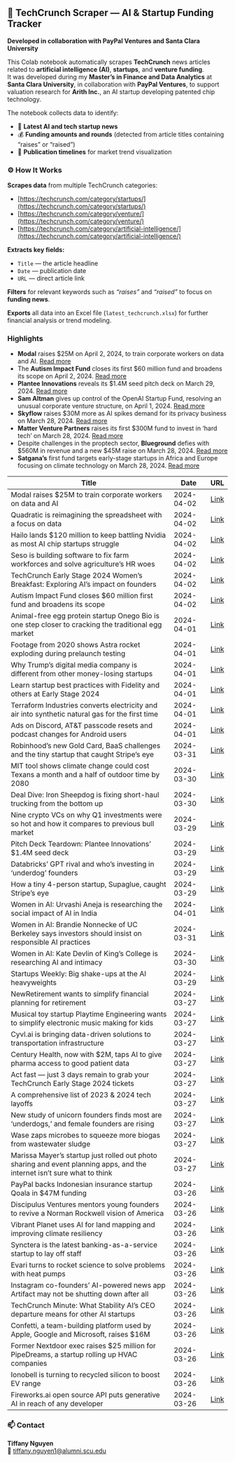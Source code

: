 ## 🧠 TechCrunch Scraper — AI & Startup Funding Tracker

**Developed in collaboration with PayPal Ventures and Santa Clara University**

This Colab notebook automatically scrapes **TechCrunch** news articles related to **artificial intelligence (AI)**, **startups**, and **venture funding**.  
It was developed during my **Master’s in Finance and Data Analytics** at **Santa Clara University**, in collaboration with **PayPal Ventures**, to support valuation research for **Arith Inc.**, an AI startup developing patented chip technology.

The notebook collects data to identify:

- 📰 **Latest AI and tech startup news**  
- 💰 **Funding amounts and rounds** (detected from article titles containing “raises” or “raised”)  
- 📅 **Publication timelines** for market trend visualization  


### ⚙️ How It Works

**Scrapes data** from multiple TechCrunch categories:  
- [https://techcrunch.com/category/startups/](https://techcrunch.com/category/startups/)  
- [https://techcrunch.com/category/venture/](https://techcrunch.com/category/venture/)  
- [https://techcrunch.com/category/artificial-intelligence/](https://techcrunch.com/category/artificial-intelligence/)

**Extracts key fields:**
- `Title` — the article headline  
- `Date` — publication date  
- `URL` — direct article link  

**Filters** for relevant keywords such as *“raises”* and *“raised”* to focus on **funding news**.  

**Exports** all data into an Excel file (`latest_techcrunch.xlsx`) for further financial analysis or trend modeling.  

### Highlights
- **Modal** raises $25M on April 2, 2024, to train corporate workers on data and AI. [Read more](https://techcrunch.com/2024/04/02/modal-raises-25m-to-make-corporate-upskilling-more-effective/)
- The **Autism Impact Fund** closes its first $60 million fund and broadens its scope on April 2, 2024. [Read more](https://techcrunch.com/2024/04/02/autism-impact-fund/)
- **Plantee Innovations** reveals its $1.4M seed pitch deck on March 29, 2024. [Read more](https://techcrunch.com/2024/03/29/sample-seed-pitch-deck-plantee-innovations/)
- **Sam Altman** gives up control of the OpenAI Startup Fund, resolving an unusual corporate venture structure, on April 1, 2024. [Read more](https://techcrunch.com/2024/04/01/sam-altman-gives-up-control-of-openai-startup-fund-resolving-unusual-corporate-venture-structure/)
- **Skyflow** raises $30M more as AI spikes demand for its privacy business on March 28, 2024. [Read more](https://techcrunch.com/2024/03/28/skyflow-raises-30m-ai-spikes-privacy-business/)
- **Matter Venture Partners** raises its first $300M fund to invest in ‘hard tech’ on March 28, 2024. [Read more](https://techcrunch.com/2024/03/28/wen-hsieh-matter-venture-partners-300m-fund/)
- Despite challenges in the proptech sector, **Blueground** defies with $560M in revenue and a new $45M raise on March 28, 2024. [Read more](https://techcrunch.com/2024/03/28/furnished-rental-blueground-raises-45m/)
- **Satgana’s** first fund targets early-stage startups in Africa and Europe focusing on climate technology on March 28, 2024. [Read more](https://techcrunch.com/2024/03/28/satgana-closes-first-fund/)

| Title                                                                                          | Date       | URL  |
|-----------------------------------------------------------------------------------------------|------------|------|
| Modal raises $25M to train corporate workers on data and AI                                   | 2024-04-02 | [Link](https://techcrunch.com/2024/04/02/modal-raises-25m-to-make-corporate-upskilling-more-effective/)                                                  
| Quadratic is reimagining the spreadsheet with a focus on data                                | 2024-04-02 | [Link](https://techcrunch.com/2024/04/02/quadratic-is-reimagining-the-spreadsheet-with-a-focus-on-data/)                                                 
| Hailo lands $120 million to keep battling Nvidia as most AI chip startups struggle            | 2024-04-02 | [Link](https://techcrunch.com/2024/04/02/hailo-ai-chip-startup-lands-120m-to-battle-nvidia/)                                                            
| Seso is building software to fix farm workforces and solve agriculture’s HR woes              | 2024-04-02 | [Link](https://techcrunch.com/2024/04/02/seso-is-building-software-to-fix-farm-workforces-and-solve-agricultures-hr-woes/)                                
| TechCrunch Early Stage 2024 Women’s Breakfast: Exploring AI’s impact on founders              | 2024-04-02 | [Link](https://techcrunch.com/2024/04/02/techcrunch-early-stage-2024-womens-breakfast-exploring-ais-impact-on-founders/)                                 
| Autism Impact Fund closes $60 million first fund and broadens its scope                       | 2024-04-02 | [Link](https://techcrunch.com/2024/04/02/autism-impact-fund/)                                                                                           
| Animal-free egg protein startup Onego Bio is one step closer to cracking the traditional egg market | 2024-04-01 | [Link](https://techcrunch.com/2024/04/01/animal-free-egg-protein-onego-bio-40m/)                                                                         
| Footage from 2020 shows Astra rocket exploding during prelaunch testing                      | 2024-04-01 | [Link](https://techcrunch.com/2024/04/01/astra-rocket-explodes-2020-launch-failure-video-footage/)                                                         
| Why Trump’s digital media company is different from other money-losing startups               | 2024-04-01 | [Link](https://techcrunch.com/2024/04/01/why-trumps-digital-media-company-is-different-from-other-money-losing-startups/)                                  
| Learn startup best practices with Fidelity and others at Early Stage 2024                     | 2024-04-01 | [Link](https://techcrunch.com/2024/04/01/learn-startup-best-practices-with-fidelity-and-others-at-early-stage-2024/)                                        
| Terraform Industries converts electricity and air into synthetic natural gas for the first time | 2024-04-01 | [Link](https://techcrunch.com/2024/04/01/terraform-industries-converted-electricity-and-air-into-synthetic-natural-gas/)                                   
| Ads on Discord, AT&T passcode resets and podcast changes for Android users                   | 2024-04-01 | [Link](https://techcrunch.com/2024/04/01/ads-on-discord-att-passcode-resets-and-podcast-changes-for-android-users/)                                         
| Robinhood’s new Gold Card, BaaS challenges and the tiny startup that caught Stripe’s eye     | 2024-03-31 | [Link](https://techcrunch.com/2024/03/31/robinhoods-new-gold-card-baas-challenges-and-the-tiny-startup-that-caught-stripes-eye/)                             
| MIT tool shows climate change could cost Texans a month and a half of outdoor time by 2080    | 2024-03-30 | [Link](https://techcrunch.com/2024/03/30/mit-outdoor-days/)                                                                                                
| Deal Dive: Iron Sheepdog is fixing short-haul trucking from the bottom up                    | 2024-03-30 | [Link](https://techcrunch.com/2024/03/30/iron-sheepdog-is-fixing-short-haul-trucking-from-the-bottom-up/)                                                 
| Nine crypto VCs on why Q1 investments were so hot and how it compares to previous bull market | 2024-03-29 | [Link](https://techcrunch.com/2024/03/29/nine-crypto-vcs-weigh-in-on-why-q1-investments-were-so-hot-and-how-it-compares-to-the-previous-bull-market/) 
| Pitch Deck Teardown: Plantee Innovations’ $1.4M seed deck                                    | 2024-03-29 | [Link](https://techcrunch.com/2024/03/29/sample-seed-pitch-deck-plantee-innovations/)                                                                      
| Databricks’ GPT rival and who’s investing in ‘underdog’ founders                              | 2024-03-29 | [Link](https://techcrunch.com/2024/03/29/databricks-gpt-rival-and-whos-investing-in-underdog-founders/)                                                      
| How a tiny 4-person startup, Supaglue, caught Stripe’s eye                                   | 2024-03-29 | [Link](https://techcrunch.com/2024/03/29/supaglue-stripe-acquire-acquisition/)                                                                              
| Women in AI: Urvashi Aneja is researching the social impact of AI in India                   | 2024-04-01 | [Link](https://techcrunch.com/2024/04/01/women-in-ai-urvashi-aneja-is-researching-the-social-impact-of-ai-in-india/)                                       
| Women in AI: Brandie Nonnecke of UC Berkeley says investors should insist on responsible AI practices | 2024-03-31 | [Link](https://techcrunch.com/2024/03/31/women-in-ai-brandie-nonnecke-of-uc-berkeley-says-investors-should-insist-on-responsible-ai-practices/)            
| Women in AI: Kate Devlin of King’s College is researching AI and intimacy                    | 2024-03-30 | [Link](https://techcrunch.com/2024/03/30/women-in-ai-kate-devlin-of-kings-college-is-researching-ai-and-intimacy/)                                         
| Startups Weekly: Big shake-ups at the AI heavyweights                                          | 2024-03-29 | [Link](https://techcrunch.com/2024/03/29/startups-weekly-ai-shakeups/)                                                                                    
| NewRetirement wants to simplify financial planning for retirement | 2024-03-27 | [Link](https://techcrunch.com/2024/03/27/newretirement-wants-to-simplify-financial-planning-for-retirement/) |
| Musical toy startup Playtime Engineering wants to simplify electronic music making for kids | 2024-03-27 | [Link](https://techcrunch.com/2024/03/27/musical-toy-startup-playtime-engineering-wants-to-simplify-electronic-music-making-for-kids/) |
| Cyvl.ai is bringing data-driven solutions to transportation infrastructure | 2024-03-27 | [Link](https://techcrunch.com/2024/03/27/cyvl-ai-is-bringing-data-driven-solutions-to-transportation-infrastructure/) |
| Century Health, now with $2M, taps AI to give pharma access to good patient data | 2024-03-27 | [Link](https://techcrunch.com/2024/03/27/century-health-2m-ai-pharma-patient-data/) |
| Act fast — just 3 days remain to grab your TechCrunch Early Stage 2024 tickets | 2024-03-27 | [Link](https://techcrunch.com/2024/03/27/act-fast-just-3-days-remain-to-grab-your-techcrunch-early-stage-2024-tickets/) |
| A comprehensive list of 2023 & 2024 tech layoffs | 2024-03-27 | [Link](https://techcrunch.com/2024/03/27/tech-layoffs-2023-list/) |
| New study of unicorn founders finds most are ‘underdogs,’ and female founders are rising | 2024-03-27 | [Link](https://techcrunch.com/2024/03/27/unicorn-founders/) |
| Wase zaps microbes to squeeze more biogas from wastewater sludge | 2024-03-27 | [Link](https://techcrunch.com/2024/03/27/wase-seed-fundraise/) |
| Marissa Mayer’s startup just rolled out photo sharing and event planning apps, and the internet isn’t sure what to think | 2024-03-27 | [Link](https://techcrunch.com/2024/03/27/marissa-mayers-startup-just-rolled-out-apps-for-group-photo-sharing-and-event-planning-and-the-internet-isnt-sure-what-to-think/) |
| PayPal backs Indonesian insurance startup Qoala in $47M funding | 2024-03-26 | [Link](https://techcrunch.com/2024/03/26/paypal-backs-indonesia-insurance-startup-qoala-in-47m-funding/) |
| Discipulus Ventures mentors young founders to revive a Norman Rockwell vision of America | 2024-03-26 | [Link](https://techcrunch.com/2024/03/26/discipluus-ventures-mentors-founders-norman-rockwell-america/) |
| Vibrant Planet uses AI for land mapping and improving climate resiliency | 2024-03-26 | [Link](https://techcrunch.com/2024/03/26/vibrant-planet-uses-ai-for-land-mapping-and-improving-climate-resiliency/) |
| Synctera is the latest banking-as-a-service startup to lay off staff | 2024-03-26 | [Link](https://techcrunch.com/2024/03/26/baas-startup-synctera-layoffs-fintech/) |
| Evari turns to rocket science to solve problems with heat pumps | 2024-03-26 | [Link](https://techcrunch.com/2024/03/26/evari-seed-round/) |
| Instagram co-founders’ AI-powered news app Artifact may not be shutting down after all | 2024-03-26 | [Link](https://techcrunch.com/2024/03/26/instagram-co-founders-ai-powered-news-app-artifact-may-not-be-shutting-down-after-all/) |
| TechCrunch Minute: What Stability AI’s CEO departure means for other AI startups | 2024-03-26 | [Link](https://techcrunch.com/2024/03/26/techcrunch-minute-what-stability-ais-ceo-departure-means-for-other-ai-startups/) |
| Confetti, a team-building platform used by Apple, Google and Microsoft, raises $16M | 2024-03-26 | [Link](https://techcrunch.com/2024/03/26/confetti-a-team-building-platform-used-by-apple-google-and-microsoft-raises-16m/) |
| Former Nextdoor exec raises $25 million for PipeDreams, a startup rolling up HVAC companies | 2024-03-26 | [Link](https://techcrunch.com/2024/03/26/former-nextdoor-exec-raises-25-million-for-pipedreams-a-startup-rolling-up-hvac-companies/) |
| Ionobell is turning to recycled silicon to boost EV range | 2024-03-26 | [Link](https://techcrunch.com/2024/03/26/ionobell-fundraise-exclusive/) |
| Fireworks.ai open source API puts generative AI in reach of any developer | 2024-03-26 | [Link](https://techcrunch.com/2024/03/26/fireworks-ai-open-source-api-puts-generative-ai-in-reach-of-any-developer/) |


### 📫 Contact

**Tiffany Nguyen**  
📧 [tiffany.nguyen1@alumni.scu.edu](mailto:tiffany.nguyen1@alumni.scu.edu)
